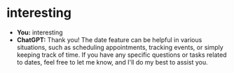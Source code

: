 # interesting

- **You:** interesting
- **ChatGPT:** Thank you! The date feature can be helpful in various situations, such as scheduling appointments, tracking events, or simply keeping track of time. If you have any specific questions or tasks related to dates, feel free to let me know, and I'll do my best to assist you.
